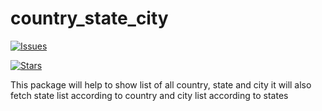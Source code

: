 # country_state_city

[![Issues](https://img.shields.io/github/issues/MoinDhattiwala-iFlair/country_state_city-package?style=flat-square)](https://github.com/MoinDhattiwala-iFlair/country_state_city-package/issues)

[![Stars](https://img.shields.io/github/stars/MoinDhattiwala-iFlair/country_state_city-package?style=flat-square)](https://github.com/MoinDhattiwala-iFlair/country_state_city-package/stargazers)

This package will help to show list of all country, state and city it will also fetch state list according to country and city list according to states
